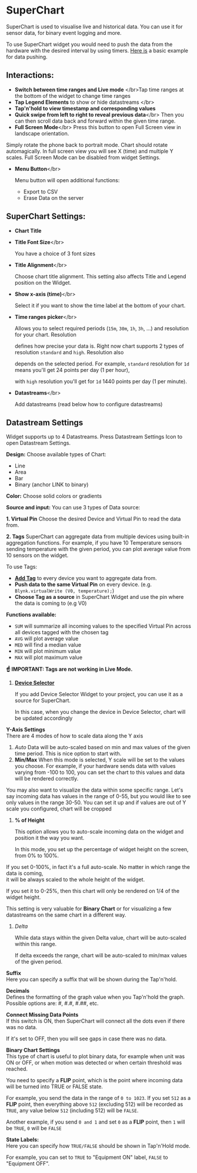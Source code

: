 # SuperChart

SuperChart is used to visualise live and historical data. You can use it for sensor data, for binary event logging and more.

To use SuperChart widget you would need to push the data from the hardware with the desired interval by using timers. [Here is](https://examples.blynk.cc/?board=ESP8266&shield=ESP8266%20WiFi&example=GettingStarted%2FPushData) a basic example for data pushing.

## Interactions:

* **Switch between time ranges and Live mode** &lt;/br&gt;Tap time ranges at the bottom of the widget to change time ranges
* **Tap Legend Elements** to show or hide datastreams &lt;/br&gt;
* **Tap'n'hold to view timestamp and corresponding values**
* **Quick swipe from left to right to reveal previous data**&lt;/br&gt; Then you can then scroll data back and forward within the given time range.
* **Full Screen Mode**&lt;/br&gt; Press this button to open Full Screen view in landscape orientation.

Simply rotate the phone back to portrait mode. Chart should rotate automagically. In full screen view you will see X \(time\) and multiple Y scales. Full Screen Mode can be disabled from widget Settings.

* **Menu Button**&lt;/br&gt;

  Menu button will open additional functions:

  * Export to CSV
  * Erase Data on the server 

## SuperChart Settings:

* **Chart Title**
* **Title Font Size**&lt;/br&gt;

  You have a choice of 3 font sizes

* **Title Alignment**&lt;/br&gt;

  Choose chart title alignment. This setting also affects Title and Legend position on the Widget.

* **Show x-axis \(time\)**&lt;/br&gt;

  Select it if you want to show the time label at the bottom of your chart.

* **Time ranges picker**&lt;/br&gt;

  Allows you to select required periods \(`15m`, `30m`, `1h`, `3h`, ...\) and resolution for your chart. Resolution

  defines how precise your data is. Right now chart supports 2 types of resolution `standard` and `high`. Resolution also

  depends on the selected period. For example, `standard` resolution for `1d` means you'll get 24 points per day \(1 per hour\),

  with `high` resolution you'll get for `1d` 1440 points per day \(1 per minute\).

* **Datastreams**&lt;/br&gt;

  Add datastreams \(read below how to configure datastreams\)

## Datastream Settings

Widget supports up to 4 Datastreams. Press Datastream Settings Icon to open Datastream Settings.

**Design:** Choose available types of Chart:

* Line
* Area
* Bar
* Binary \(anchor LINK to binary\)

**Color:** Choose solid colors or gradients

**Source and input:** You can use 3 types of Data source:

**1. Virtual Pin** Choose the desired Device and Virtual Pin to read the data from.

**2. Tags** SuperChart can aggregate data from multiple devices using built-in aggregation functions. For example, if you have 10 Temperature sensors sending temperature with the given period, you can plot average value from 10 sensors on the widget.

To use Tags:

* [**Add Tag**](../#blynk-main-operations-control-of-multiple-devices-tags) to every device you want to aggregate data from.
* **Push data to the same Virtual Pin** on every device. \(e.g. `Blynk.virtualWrite (V0, temperature);`\)
* **Choose Tag as a source** in SuperChart Widget and use the pin where the data is coming to \(e.g V0\) 

**Functions available:**

* `SUM` will summarize all incoming values to the specified Virtual Pin across all devices tagged with the chosen tag
* `AVG` will plot average value
* `MED` will find a median value
* `MIN` will plot minimum value
* `MAX` will plot maximum value

**☝️ IMPORTANT: Tags are not working in Live Mode.**

1. [**Device Selector**](../#widgets-time-input-device-selector)

   If you add Device Selector Widget to your project, you can use it as a source for SuperChart. 

   In this case, when you change the device in Device Selector, chart will be updated accordingly

**Y-Axis Settings**   
There are 4 modes of how to scale data along the Y axis

1. _Auto_  Data will be auto-scaled based on min and max values of the given time period. This is nice option to start with.
2. **Min/Max**  When this mode is selected, Y scale will be set to the values you choose. For example, if your hardware sends data with values varying from -100 to 100, you can set the chart to this values and data will be rendered correctly.

You may also want to visualize the data within some specific range. Let's say incoming data has values in the range of 0-55, but you would like to see only values in the range 30-50. You can set it up and if values are out of Y scale you configured, chart will be cropped

1. **% of Height**  


   This option allows you to auto-scale incoming data on the widget and position it the way you want. 

   In this mode, you set up the percentage of widget height on the screen, from 0% to 100%. 

If you set 0-100%, in fact it's a full auto-scale. No matter in which range the data is coming,  
it will be always scaled to the whole height of the widget.

If you set it to 0-25%, then this chart will only be rendered on 1/4 of the widget height.

This setting is very valuable for **Binary Chart** or for visualizing a few datastreams on the same chart in a different way.

1. _Delta_  


   While data stays within the given Delta value, chart will be auto-scaled within this range.

   If delta exceeds the range, chart will be auto-scaled to min/max values of the given period.

**Suffix**  
 Here you can specify a suffix that will be shown during the Tap'n'hold.

**Decimals**  
 Defines the formatting of the graph value when you Tap'n'hold the graph. Possible options are: \#, \#.\#, \#.\#\#, etc.

**Connect Missing Data Points**  
 If this switch is ON, then SuperChart will connect all the dots even if there was no data.

If it's set to OFF, then you will see gaps in case there was no data.

**Binary Chart Settings**  
 This type of chart is useful to plot binary data, for example when unit was ON or OFF, or when motion was detected or when certain threshold was reached.

You need to specify a **FLIP** point, which is the point where incoming data will be turned into TRUE or FALSE state.

For example, you send the data in the range of `0 to 1023`. If you set `512` as a **FLIP** point, then everything above `512` \(excluding 512\) will be recorded as `TRUE`, any value below `512` \(including 512\) will be `FALSE`.

Another example, if you send `0 and 1` and set `0` as a **FLIP** point, then `1` will be `TRUE`, `0` will be `FALSE`

**State Labels:**  
 Here you can specify how `TRUE/FALSE` should be shown in Tap'n'Hold mode.

For example, you can set to `TRUE` to "Equipment ON" label, `FALSE` to "Equipment OFF".

